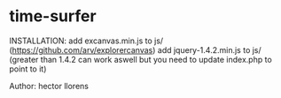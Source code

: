 # time-surfer

INSTALLATION:
add excanvas.min.js to js/ (https://github.com/arv/explorercanvas)
add jquery-1.4.2.min.js to js/ (greater than 1.4.2 can work aswell but you need to update index.php to point to it)

Author: hector llorens

